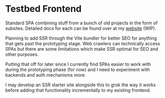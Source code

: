 # Testbed Frontend

Standard SPA combining stuff from a bunch of old projects in the form of subsites.
Detailed docs for each can be found over at my [website](https://codinghermit.net/) (WIP).

Planning to add SSR through the Vite bundler for better SEO for anything that gets past the prototyping stage.
Web crawlers can technically access SPAs but there are some limitations which make SSR optimal for SEO and other purposes.

Putting that off for later since I currently find SPAs easier to work with during the prototyping phase (for now) and I need to experiment with backends and auth mechanisms more.

I may develop an SSR starter site alongside this to grok the way it works before adding that functionality incrementally to my existing frontend.
